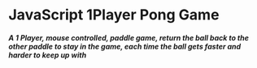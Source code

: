 # JavaScript 1Player Pong Game
##### A 1 Player, mouse controlled, paddle game, return the ball back to the other paddle to stay in the game, each time the ball gets faster and harder to keep up with

##


 